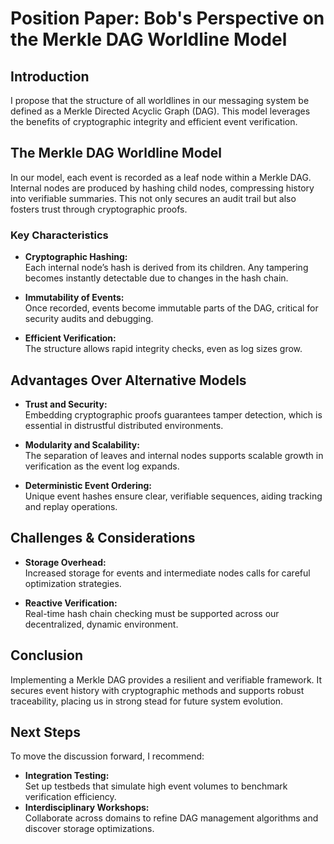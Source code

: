 # Position Paper: Bob's Perspective on the Merkle DAG Worldline Model

## Introduction

I propose that the structure of all worldlines in our messaging system be
defined as a Merkle Directed Acyclic Graph (DAG). This model leverages the
benefits of cryptographic integrity and efficient event verification.

## The Merkle DAG Worldline Model

In our model, each event is recorded as a leaf node within a Merkle DAG.
Internal nodes are produced by hashing child nodes, compressing history
into verifiable summaries. This not only secures an audit trail but
also fosters trust through cryptographic proofs.

### Key Characteristics

- **Cryptographic Hashing:**  
  Each internal node’s hash is derived from its children. Any tampering
  becomes instantly detectable due to changes in the hash chain.

- **Immutability of Events:**  
  Once recorded, events become immutable parts of the DAG, critical for
  security audits and debugging.

- **Efficient Verification:**  
  The structure allows rapid integrity checks, even as log sizes grow.

## Advantages Over Alternative Models

- **Trust and Security:**  
  Embedding cryptographic proofs guarantees tamper detection, which is
  essential in distrustful distributed environments.

- **Modularity and Scalability:**  
  The separation of leaves and internal nodes supports scalable growth in
  verification as the event log expands.

- **Deterministic Event Ordering:**  
  Unique event hashes ensure clear, verifiable sequences, aiding tracking
  and replay operations.

## Challenges & Considerations

- **Storage Overhead:**  
  Increased storage for events and intermediate nodes calls for careful
  optimization strategies.

- **Reactive Verification:**  
  Real-time hash chain checking must be supported across our
  decentralized, dynamic environment.

## Conclusion

Implementing a Merkle DAG provides a resilient and verifiable framework.
It secures event history with cryptographic methods and supports robust
traceability, placing us in strong stead for future system evolution.

## Next Steps

To move the discussion forward, I recommend:
- **Integration Testing:**  
  Set up testbeds that simulate high event volumes to benchmark
  verification efficiency.
- **Interdisciplinary Workshops:**  
  Collaborate across domains to refine DAG management algorithms and
  discover storage optimizations.
